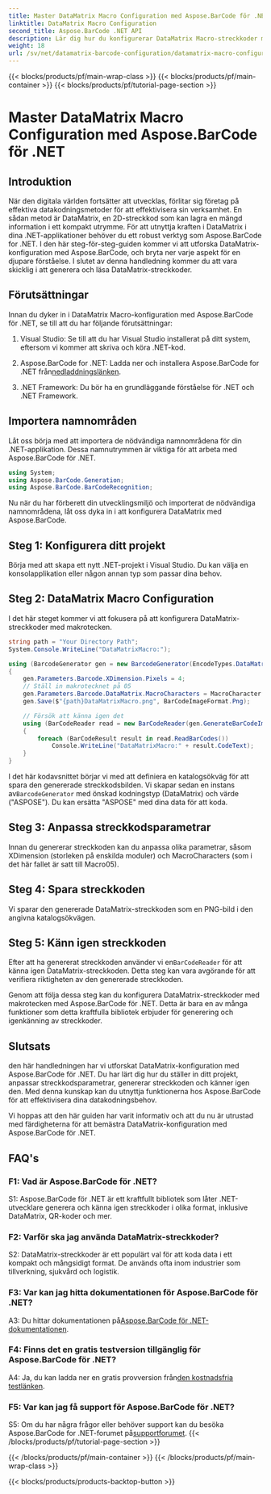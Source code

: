 ```yaml
---
title: Master DataMatrix Macro Configuration med Aspose.BarCode för .NET
linktitle: DataMatrix Macro Configuration
second_title: Aspose.BarCode .NET API
description: Lär dig hur du konfigurerar DataMatrix Macro-streckkoder med Aspose.BarCode för .NET. Generera, anpassa och känna igen DataMatrix-streckkoder i dina .NET-applikationer.
weight: 18
url: /sv/net/datamatrix-barcode-configuration/datamatrix-macro-configuration/
---
```


{{< blocks/products/pf/main-wrap-class >}}
{{< blocks/products/pf/main-container >}}
{{< blocks/products/pf/tutorial-page-section >}}

# Master DataMatrix Macro Configuration med Aspose.BarCode för .NET

## Introduktion

När den digitala världen fortsätter att utvecklas, förlitar sig företag på effektiva datakodningsmetoder för att effektivisera sin verksamhet. En sådan metod är DataMatrix, en 2D-streckkod som kan lagra en mängd information i ett kompakt utrymme. För att utnyttja kraften i DataMatrix i dina .NET-applikationer behöver du ett robust verktyg som Aspose.BarCode for .NET. I den här steg-för-steg-guiden kommer vi att utforska DataMatrix-konfiguration med Aspose.BarCode, och bryta ner varje aspekt för en djupare förståelse. I slutet av denna handledning kommer du att vara skicklig i att generera och läsa DataMatrix-streckkoder.

## Förutsättningar

Innan du dyker in i DataMatrix Macro-konfiguration med Aspose.BarCode för .NET, se till att du har följande förutsättningar:

1. Visual Studio: Se till att du har Visual Studio installerat på ditt system, eftersom vi kommer att skriva och köra .NET-kod.

2.  Aspose.BarCode for .NET: Ladda ner och installera Aspose.BarCode for .NET från[nedladdningslänken](https://releases.aspose.com/barcode/net/).

3. .NET Framework: Du bör ha en grundläggande förståelse för .NET och .NET Framework.

## Importera namnområden

Låt oss börja med att importera de nödvändiga namnområdena för din .NET-applikation. Dessa namnutrymmen är viktiga för att arbeta med Aspose.BarCode för .NET.

```csharp
using System;
using Aspose.BarCode.Generation;
using Aspose.BarCode.BarCodeRecognition;
```

Nu när du har förberett din utvecklingsmiljö och importerat de nödvändiga namnområdena, låt oss dyka in i att konfigurera DataMatrix med Aspose.BarCode.

## Steg 1: Konfigurera ditt projekt

Börja med att skapa ett nytt .NET-projekt i Visual Studio. Du kan välja en konsolapplikation eller någon annan typ som passar dina behov.

## Steg 2: DataMatrix Macro Configuration

I det här steget kommer vi att fokusera på att konfigurera DataMatrix-streckkoder med makrotecken.

```csharp
string path = "Your Directory Path";
System.Console.WriteLine("DataMatrixMacro:");

using (BarcodeGenerator gen = new BarcodeGenerator(EncodeTypes.DataMatrix, "ASPOSE"))
{
    gen.Parameters.Barcode.XDimension.Pixels = 4;
    // Ställ in makrotecknet på 05
    gen.Parameters.Barcode.DataMatrix.MacroCharacters = MacroCharacter.Macro05;
    gen.Save($"{path}DataMatrixMacro.png", BarCodeImageFormat.Png);

    // Försök att känna igen det
    using (BarCodeReader read = new BarCodeReader(gen.GenerateBarCodeImage(), DecodeType.DataMatrix))
    {
        foreach (BarCodeResult result in read.ReadBarCodes())
            Console.WriteLine("DataMatrixMacro:" + result.CodeText);
    }
}
```

 I det här kodavsnittet börjar vi med att definiera en katalogsökväg för att spara den genererade streckkodsbilden. Vi skapar sedan en instans av`BarcodeGenerator` med önskad kodningstyp (DataMatrix) och värde ("ASPOSE"). Du kan ersätta "ASPOSE" med dina data för att koda.

## Steg 3: Anpassa streckkodsparametrar

Innan du genererar streckkoden kan du anpassa olika parametrar, såsom XDimension (storleken på enskilda moduler) och MacroCharacters (som i det här fallet är satt till Macro05).

## Steg 4: Spara streckkoden

Vi sparar den genererade DataMatrix-streckkoden som en PNG-bild i den angivna katalogsökvägen.

## Steg 5: Känn igen streckkoden

 Efter att ha genererat streckkoden använder vi en`BarCodeReader` för att känna igen DataMatrix-streckkoden. Detta steg kan vara avgörande för att verifiera riktigheten av den genererade streckkoden.

Genom att följa dessa steg kan du konfigurera DataMatrix-streckkoder med makrotecken med Aspose.BarCode för .NET. Detta är bara en av många funktioner som detta kraftfulla bibliotek erbjuder för generering och igenkänning av streckkoder.

## Slutsats

den här handledningen har vi utforskat DataMatrix-konfiguration med Aspose.BarCode för .NET. Du har lärt dig hur du ställer in ditt projekt, anpassar streckkodsparametrar, genererar streckkoden och känner igen den. Med denna kunskap kan du utnyttja funktionerna hos Aspose.BarCode för att effektivisera dina datakodningsbehov.

Vi hoppas att den här guiden har varit informativ och att du nu är utrustad med färdigheterna för att bemästra DataMatrix-konfiguration med Aspose.BarCode för .NET.

## FAQ's

### F1: Vad är Aspose.BarCode för .NET?

S1: Aspose.BarCode för .NET är ett kraftfullt bibliotek som låter .NET-utvecklare generera och känna igen streckkoder i olika format, inklusive DataMatrix, QR-koder och mer.

### F2: Varför ska jag använda DataMatrix-streckkoder?

S2: DataMatrix-streckkoder är ett populärt val för att koda data i ett kompakt och mångsidigt format. De används ofta inom industrier som tillverkning, sjukvård och logistik.

### F3: Var kan jag hitta dokumentationen för Aspose.BarCode för .NET?

 A3: Du hittar dokumentationen på[Aspose.BarCode för .NET-dokumentationen](https://reference.aspose.com/barcode/net/).

### F4: Finns det en gratis testversion tillgänglig för Aspose.BarCode för .NET?

 A4: Ja, du kan ladda ner en gratis provversion från[den kostnadsfria testlänken](https://releases.aspose.com/).

### F5: Var kan jag få support för Aspose.BarCode för .NET?

 S5: Om du har några frågor eller behöver support kan du besöka Aspose.BarCode for .NET-forumet på[supportforumet](https://forum.aspose.com/c/barcode/13).
{{< /blocks/products/pf/tutorial-page-section >}}

{{< /blocks/products/pf/main-container >}}
{{< /blocks/products/pf/main-wrap-class >}}

{{< blocks/products/products-backtop-button >}}
